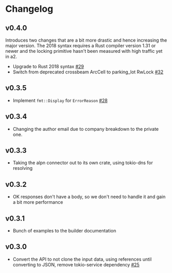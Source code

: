 # Changelog

## v0.4.0

Introduces two changes that are a bit more drastic and hence increasing the
major version. The 2018 syntax requires a Rust compiler version 1.31 or newer
and the locking primitive hasn't been measured with high traffic yet in a2.

- Upgrade to Rust 2018 syntax [#29](https://github.com/pimeys/a2/pull/29)
- Switch from deprecated crossbeam ArcCell to parking_lot RwLock
  [#32](https://github.com/pimeys/a2/pull/32)

## v0.3.5

- Implement `fmt::Display` for `ErrorReason` [#28](https://github.com/pimeys/a2/pull/28)

## v0.3.4

- Changing the author email due to company breakdown to the private one.

## v0.3.3

- Taking the alpn connector out to its own crate, using tokio-dns for resolving

## v0.3.2

- OK responses don't have a body, so we don't need to handle it and gain a bit
  more performance

## v0.3.1

- Bunch of examples to the builder documentation

## v0.3.0

- Convert the API to not clone the input data, using references until
  converting to JSON, remove tokio-service dependency
  [#25](https://github.com/pimeys/a2/pull/25)

